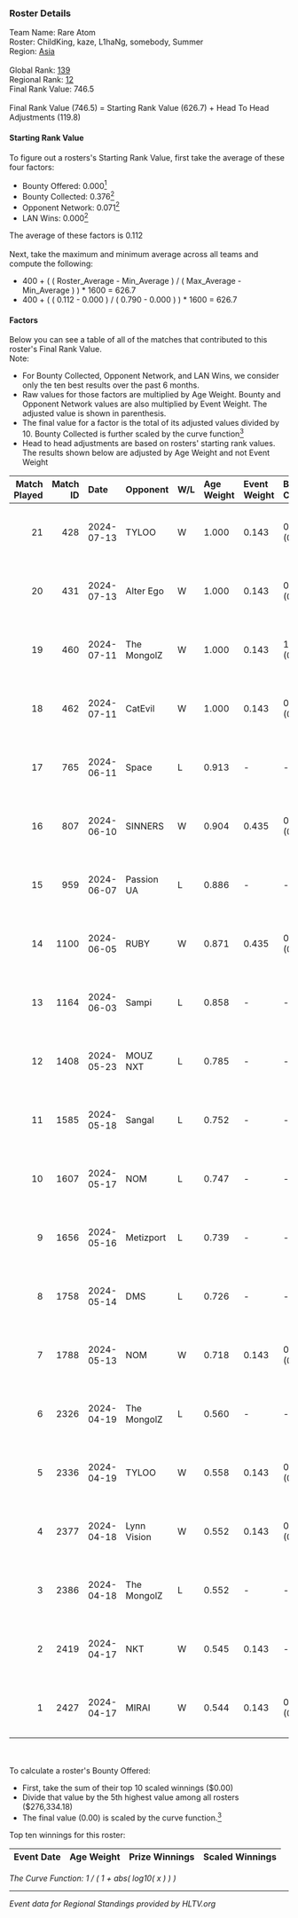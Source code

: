 ### Roster Details<br />
Team Name: Rare Atom<br />
Roster: ChildKing, kaze, L1haNg, somebody, Summer<br />
Region: [Asia]( ../standings_asia.md)<br />
<br />
Global Rank: [139](../standings_global.md)<br />
Regional Rank: [12]( ../standings_asia.md)<br />
Final Rank Value:  746.5<br />
<br />
Final Rank Value (746.5) = Starting Rank Value (626.7) + Head To Head Adjustments (119.8)<br />

#### Starting Rank Value<br />
To figure out a rosters's Starting Rank Value, first take the average of these four factors:<br />
- Bounty Offered: 0.000[<sup>1</sup>](#table2)
- Bounty Collected: 0.376[<sup>2</sup>](#table1)
- Opponent Network: 0.071[<sup>2</sup>](#table1)
- LAN Wins: 0.000[<sup>2</sup>](#table1)

The average of these factors is 0.112<br />
<br />
Next, take the maximum and minimum average across all teams and compute the following:<br />
- 400 + ( ( Roster_Average - Min_Average ) / ( Max_Average - Min_Average ) ) * 1600 = 626.7
- 400 + ( ( 0.112 - 0.000 ) / ( 0.790 - 0.000 ) ) * 1600 = 626.7


#### Factors<br />
Below you can see a table of all of the matches that contributed to this roster's Final Rank Value.<br />
Note:<br />

- For Bounty Collected, Opponent Network, and LAN Wins, we consider only the ten best results over the past 6 months.
- Raw values for those factors are multiplied by Age Weight. Bounty and Opponent Network values are also multiplied by Event Weight. The adjusted value is shown in parenthesis.
- The final value for a factor is the total of its adjusted values divided by 10. Bounty Collected is further scaled by the curve function[<sup>3</sup>](#curveFunction)
- Head to head adjustments are based on rosters' starting rank values. The results shown below are adjusted by Age Weight and not Event Weight
<span id="table1"></span><br />


| Match Played | Match ID | Date       | Opponent    | W/L | Age Weight | Event Weight | Bounty Collected | Opponent Network | LAN Wins  | H2H Adj. | Roster                                    |
| -: | -: | :- | :- | :- | :- | :- | :- | :- | :- | -: | :- |
|           21 |      428 | 2024-07-13 | TYLOO       | W   | 1.000      | 0.143        | 0.016 (0.002)    | 0.229 (0.033)    | 0 (0.000) |    16.74 | ChildKing, kaze, L1haNg, somebody, Summer |
|           20 |      431 | 2024-07-13 | Alter Ego   | W   | 1.000      | 0.143        | 0.000 (0.000)    | 0.081 (0.012)    | 0 (0.000) |     8.22 | ChildKing, kaze, L1haNg, somebody, Summer |
|           19 |      460 | 2024-07-11 | The MongolZ | W   | 1.000      | 0.143        | 1.000 (0.143)    | 0.725 (0.104)    | 0 (0.000) |    31.43 | ChildKing, kaze, L1haNg, somebody, Summer |
|           18 |      462 | 2024-07-11 | CatEvil     | W   | 1.000      | 0.143        | 0.000 (0.000)    | 0.081 (0.012)    | 0 (0.000) |    11.17 | ChildKing, kaze, L1haNg, somebody, Summer |
|           17 |      765 | 2024-06-11 | Space       | L   | 0.913      | -            | -                | -                | -         |    -6.62 | ChildKing, L1haNg, Risk, somebody, Summer |
|           16 |      807 | 2024-06-10 | SINNERS     | W   | 0.904      | 0.435        | 0.048 (0.019)    | 0.769 (0.302)    | 0 (0.000) |    24.96 | ChildKing, L1haNg, Risk, somebody, Summer |
|           15 |      959 | 2024-06-07 | Passion UA  | L   | 0.886      | -            | -                | -                | -         |    -2.66 | ChildKing, L1haNg, Risk, somebody, Summer |
|           14 |     1100 | 2024-06-05 | RUBY        | W   | 0.871      | 0.435        | 0.122 (0.046)    | 0.575 (0.218)    | 0 (0.000) |    23.45 | ChildKing, L1haNg, Risk, somebody, Summer |
|           13 |     1164 | 2024-06-03 | Sampi       | L   | 0.858      | -            | -                | -                | -         |    -5.14 | ChildKing, L1haNg, Risk, somebody, Summer |
|           12 |     1408 | 2024-05-23 | MOUZ NXT    | L   | 0.785      | -            | -                | -                | -         |    -2.61 | ChildKing, L1haNg, Risk, somebody, Summer |
|           11 |     1585 | 2024-05-18 | Sangal      | L   | 0.752      | -            | -                | -                | -         |    -2.25 | ChildKing, L1haNg, Risk, somebody, Summer |
|           10 |     1607 | 2024-05-17 | NOM         | L   | 0.747      | -            | -                | -                | -         |   -15.15 | ChildKing, L1haNg, Risk, somebody, Summer |
|            9 |     1656 | 2024-05-16 | Metizport   | L   | 0.739      | -            | -                | -                | -         |    -3.25 | ChildKing, L1haNg, Risk, somebody, Summer |
|            8 |     1758 | 2024-05-14 | DMS         | L   | 0.726      | -            | -                | -                | -         |    -5.35 | ChildKing, L1haNg, Risk, somebody, Summer |
|            7 |     1788 | 2024-05-13 | NOM         | W   | 0.718      | 0.143        | 0.000 (0.000)    | 0.094 (0.010)    | 0 (0.000) |     7.30 | ChildKing, L1haNg, Risk, somebody, Summer |
|            6 |     2326 | 2024-04-19 | The MongolZ | L   | 0.560      | -            | -                | -                | -         |    -0.02 | ChildKing, L1haNg, Risk, somebody, Summer |
|            5 |     2336 | 2024-04-19 | TYLOO       | W   | 0.558      | 0.143        | 0.026 (0.002)    | 0.116 (0.009)    | 0 (0.000) |    11.91 | ChildKing, L1haNg, Risk, somebody, Summer |
|            4 |     2377 | 2024-04-18 | Lynn Vision | W   | 0.552      | 0.143        | 0.103 (0.008)    | 0.187 (0.015)    | 0 (0.000) |    15.64 | ChildKing, L1haNg, Risk, somebody, Summer |
|            3 |     2386 | 2024-04-18 | The MongolZ | L   | 0.552      | -            | -                | -                | -         |    -0.02 | ChildKing, L1haNg, Risk, somebody, Summer |
|            2 |     2419 | 2024-04-17 | NKT         | W   | 0.545      | 0.143        | -                | 0.022 (0.002)    | 0 (0.000) |     5.59 | ChildKing, L1haNg, Risk, somebody, Summer |
|            1 |     2427 | 2024-04-17 | MIRAI       | W   | 0.544      | 0.143        | 0.003 (0.000)    | -                | -         |     6.43 | ChildKing, L1haNg, Risk, somebody, Summer |

<br />
<span id="table2"></span><br />
To calculate a roster's Bounty Offered:<br />

- First, take the sum of their top 10 scaled winnings ($0.00)
- Divide that value by the 5th highest value among all rosters ($276,334.18)
- The final value (0.00) is scaled by the curve function.[<sup>3</sup>](#curveFunction)

Top ten winnings for this roster:<br />

| Event Date | Age Weight | Prize Winnings | Scaled Winnings |
| :- | -: | :- | :- |


<span id="curveFunction"></span>_The Curve Function: 1 / ( 1 + abs( log10( x ) ) )_<br />

---
_Event data for Regional Standings provided by HLTV.org_<br />
